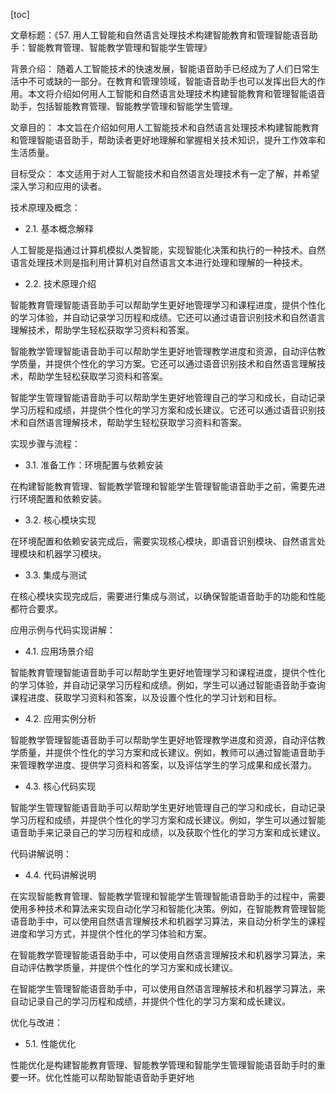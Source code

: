 
[toc]                    
                
                
文章标题：《57. 用人工智能和自然语言处理技术构建智能教育和管理智能语音助手：智能教育管理、智能教学管理和智能学生管理》

背景介绍：
随着人工智能技术的快速发展，智能语音助手已经成为了人们日常生活中不可或缺的一部分。在教育和管理领域，智能语音助手也可以发挥出巨大的作用。本文将介绍如何用人工智能和自然语言处理技术构建智能教育和管理智能语音助手，包括智能教育管理、智能教学管理和智能学生管理。

文章目的：
本文旨在介绍如何用人工智能技术和自然语言处理技术构建智能教育和管理智能语音助手，帮助读者更好地理解和掌握相关技术知识，提升工作效率和生活质量。

目标受众：
本文适用于对人工智能技术和自然语言处理技术有一定了解，并希望深入学习和应用的读者。

技术原理及概念：

- 2.1. 基本概念解释

人工智能是指通过计算机模拟人类智能，实现智能化决策和执行的一种技术。自然语言处理技术则是指利用计算机对自然语言文本进行处理和理解的一种技术。

- 2.2. 技术原理介绍

智能教育管理智能语音助手可以帮助学生更好地管理学习和课程进度，提供个性化的学习体验，并自动记录学习历程和成绩。它还可以通过语音识别技术和自然语言理解技术，帮助学生轻松获取学习资料和答案。

智能教学管理智能语音助手可以帮助学生更好地管理教学进度和资源，自动评估教学质量，并提供个性化的学习方案。它还可以通过语音识别技术和自然语言理解技术，帮助学生轻松获取学习资料和答案。

智能学生管理智能语音助手可以帮助学生更好地管理自己的学习和成长，自动记录学习历程和成绩，并提供个性化的学习方案和成长建议。它还可以通过语音识别技术和自然语言理解技术，帮助学生轻松获取学习资料和答案。

实现步骤与流程：

- 3.1. 准备工作：环境配置与依赖安装

在构建智能教育管理、智能教学管理和智能学生管理智能语音助手之前，需要先进行环境配置和依赖安装。

- 3.2. 核心模块实现

在环境配置和依赖安装完成后，需要实现核心模块，即语音识别模块、自然语言处理模块和机器学习模块。

- 3.3. 集成与测试

在核心模块实现完成后，需要进行集成与测试，以确保智能语音助手的功能和性能都符合要求。

应用示例与代码实现讲解：

- 4.1. 应用场景介绍

智能教育管理智能语音助手可以帮助学生更好地管理学习和课程进度，提供个性化的学习体验，并自动记录学习历程和成绩。例如，学生可以通过智能语音助手查询课程进度、获取学习资料和答案，以及设置个性化的学习计划和目标。

- 4.2. 应用实例分析

智能教学管理智能语音助手可以帮助学生更好地管理教学进度和资源，自动评估教学质量，并提供个性化的学习方案和成长建议。例如，教师可以通过智能语音助手来管理教学进度、提供学习资料和答案，以及评估学生的学习成果和成长潜力。

- 4.3. 核心代码实现

智能学生管理智能语音助手可以帮助学生更好地管理自己的学习和成长，自动记录学习历程和成绩，并提供个性化的学习方案和成长建议。例如，学生可以通过智能语音助手来记录自己的学习历程和成绩，以及获取个性化的学习方案和成长建议。

代码讲解说明：

- 4.4. 代码讲解说明

在实现智能教育管理、智能教学管理和智能学生管理智能语音助手的过程中，需要使用多种技术和算法来实现自动化学习和智能化决策。例如，在智能教育管理智能语音助手中，可以使用自然语言理解技术和机器学习算法，来自动分析学生的课程进度和学习方式，并提供个性化的学习体验和方案。

在智能教学管理智能语音助手中，可以使用自然语言理解技术和机器学习算法，来自动评估教学质量，并提供个性化的学习方案和成长建议。

在智能学生管理智能语音助手中，可以使用自然语言理解技术和机器学习算法，来自动记录自己的学习历程和成绩，并提供个性化的学习方案和成长建议。

优化与改进：

- 5.1. 性能优化

性能优化是构建智能教育管理、智能教学管理和智能学生管理智能语音助手时的重要一环。优化性能可以帮助智能语音助手更好地

